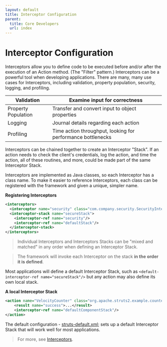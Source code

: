 ```yaml
---
layout: default
title: Interceptor Configuration
parent:
  title: Core Developers
  url: index
---
```


# Interceptor Configuration

Interceptors allow you to define code to be executed before and/or after the execution of an Action method. 
(The "Filter" pattern.) Interceptors can be a powerful tool when developing applications. There are many, many use cases 
for Interceptors, including validation, property population, security, logging, and profiling.

| Validation | Examine input for correctness |
|------------|-------------------------------|
| Property Population | Transfer and convert input to object properties |
| Logging | Journal details regarding each action |
| Profiling | Time action throughput, looking for performance bottlenecks |

Interceptors can be chained together to create an Interceptor "Stack". If an action needs to check the client's 
credentials, log the action, and time the action, all of these routines, and more, could be made part of the same 
Interceptor Stack.

Interceptors are implemented as Java classes, so each Interceptor has a class name. To make it easier to reference 
Interceptors, each class can be registered with the framework and given a unique, simpler name.

**Registering Interceptors**

```xml
<interceptors>
  <interceptor name="security" class="com.company.security.SecurityInterceptor"/>
  <interceptor-stack name="secureStack">
    <interceptor-ref name="security"/>
    <interceptor-ref name="defaultStack"/>
  </interceptor-stack>
</interceptors>
```

> Individual Interceptors and Interceptors Stacks can be "mixed and matched" in any order when defining an Interceptor Stack.

> The framework will invoke each Interceptor on the stack **in the order it is defined**.

Most applications will define a default Interceptor Stack, such as `<default-interceptor-ref name="secureStack"/>` 
but any action may also define its own local stack.

**A local Interceptor Stack**

```xml
<action name="VelocityCounter" class="org.apache.struts2.example.counter.SimpleCounter">
    <result name="success">...</result>
    <interceptor-ref name="defaultComponentStack"/>
</action>
```

The default configuration - [struts-default.xml](struts-default-xml); sets up a default Interceptor Stack that 
will work well for most applications.

> For more, see [Interceptors](interceptors).
